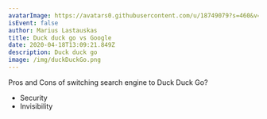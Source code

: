```yaml
---
avatarImage: https://avatars0.githubusercontent.com/u/18749079?s=460&v=4
isEvent: false
author: Marius Lastauskas
title: Duck duck go vs Google
date: 2020-04-18T13:09:21.849Z
description: Duck duck go
image: /img/duckDuckGo.png
---
```


Pros and Cons of switching search engine to Duck Duck Go?

-   Security
-   Invisibility
